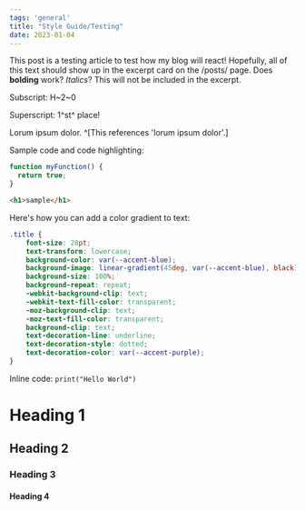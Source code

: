 ```yaml
---
tags: 'general'
title: "Style Guide/Testing"
date: 2023-01-04
---
```


<!--START-->
This post is a testing article to test how my blog will react! Hopefully, all of this text should show up in the excerpt card on the /posts/ page. Does **bolding** work? _Italics_?<!--END-->
This will not be included in the excerpt.

Subscript: H~2~0

Superscript: 1^st^ place!

Lorum ipsum dolor. ^[This references 'lorum ipsum dolor'.]

Sample code and code highlighting:
```js
function myFunction() {
  return true;
}
```
```html
<h1>sample</h1>
```
Here's how you can add a color gradient to text:
```css
.title {
	font-size: 28pt;
	text-transform: lowercase;
	background-color: var(--accent-blue);
	background-image: linear-gradient(45deg, var(--accent-blue), black);
	background-size: 100%;
	background-repeat: repeat;
	-webkit-background-clip: text;
	-webkit-text-fill-color: transparent;
	-moz-background-clip: text;
	-moz-text-fill-color: transparent;
	background-clip: text;
	text-decoration-line: underline;
	text-decoration-style: dotted;
	text-decoration-color: var(--accent-purple);
}
```

Inline code: `print("Hello World")`

# Heading 1

## Heading 2

### Heading 3

#### Heading 4
